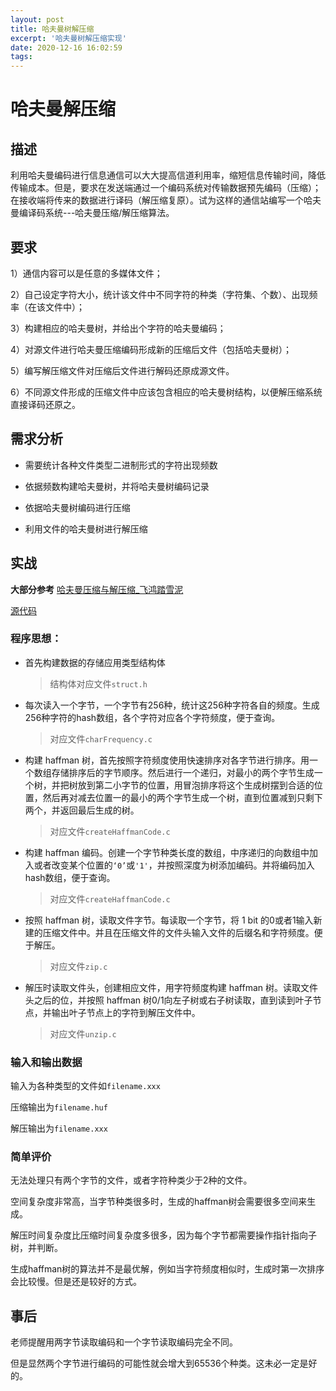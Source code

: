 ```yaml
---
layout: post
title: 哈夫曼树解压缩
excerpt: '哈夫曼树解压缩实现'
date: 2020-12-16 16:02:59
tags:
---
```








# 哈夫曼解压缩



## 描述

利用哈夫曼编码进行信息通信可以大大提高信道利用率，缩短信息传输时间，降低传输成本。但是，要求在发送端通过一个编码系统对传输数据预先编码（压缩）；在接收端将传来的数据进行译码（解压缩复原）。试为这样的通信站编写一个哈夫曼编译码系统---哈夫曼压缩/解压缩算法。



## 要求

1）通信内容可以是任意的多媒体文件；

 2）自己设定字符大小，统计该文件中不同字符的种类（字符集、个数）、出现频率（在该文件中）；

 3）构建相应的哈夫曼树，并给出个字符的哈夫曼编码；

 4）对源文件进行哈夫曼压缩编码形成新的压缩后文件（包括哈夫曼树）；

 5）编写解压缩文件对压缩后文件进行解码还原成源文件。

 6）不同源文件形成的压缩文件中应该包含相应的哈夫曼树结构，以便解压缩系统直接译码还原之。



## 需求分析

+ 需要统计各种文件类型二进制形式的字符出现频数
+ 依据频数构建哈夫曼树，并将哈夫曼树编码记录
+ 依据哈夫曼树编码进行压缩

+ 利用文件的哈夫曼树进行解压缩



## 实战

**大部分参考** [哈夫曼压缩与解压缩_飞鸿踏雪泥](https://blog.csdn.net/weixin_38214171/article/details/81626498)



[源代码](https://gitee.com/a9ia/codeStore/tree/master/haffman)



### 程序思想：



+ 首先构建数据的存储应用类型结构体

  > 结构体对应文件`struct.h`

+ 每次读入一个字节，一个字节有256种，统计这256种字符各自的频度。生成256种字符的hash数组，各个字符对应各个字符频度，便于查询。

  > 对应文件`charFrequency.c`

+ 构建 haffman 树，首先按照字符频度使用快速排序对各字节进行排序。用一个数组存储排序后的字节顺序。然后进行一个递归，对最小的两个字节生成一个树，并把树放到第二小字节的位置，用冒泡排序将这个生成树摆到合适的位置，然后再对减去位置一的最小的两个字节生成一个树，直到位置减到只剩下两个，并返回最后生成的树。

  > 对应文件`createHaffmanCode.c`

+ 构建 haffman 编码。创建一个字节种类长度的数组，中序递归的向数组中加入或者改变某个位置的`‘0’`或`'1'`，并按照深度为树添加编码。并将编码加入hash数组，便于查询。

  > 对应文件`createHaffmanCode.c`

+ 按照 haffman 树，读取文件字节。每读取一个字节，将 1 bit 的0或者1输入新建的压缩文件中。并且在压缩文件的文件头输入文件的后缀名和字符频度。便于解压。

  > 对应文件`zip.c`

+ 解压时读取文件头，创建相应文件，用字符频度构建 haffman 树。读取文件头之后的位，并按照 haffman 树0/1向左子树或右子树读取，直到读到叶子节点，并输出叶子节点上的字符到解压文件中。

  > 对应文件`unzip.c`



### 输入和输出数据

输入为各种类型的文件如`filename.xxx`

压缩输出为`filename.huf`

解压输出为`filename.xxx`



### 简单评价

无法处理只有两个字节的文件，或者字符种类少于2种的文件。

空间复杂度非常高，当字节种类很多时，生成的haffman树会需要很多空间来生成。

解压时间复杂度比压缩时间复杂度多很多，因为每个字节都需要操作指针指向子树，并判断。

生成haffman树的算法并不是最优解，例如当字符频度相似时，生成时第一次排序会比较慢。但是还是较好的方式。

## 事后

老师提醒用两字节读取编码和一个字节读取编码完全不同。

但是显然两个字节进行编码的可能性就会增大到65536个种类。这未必一定是好的。